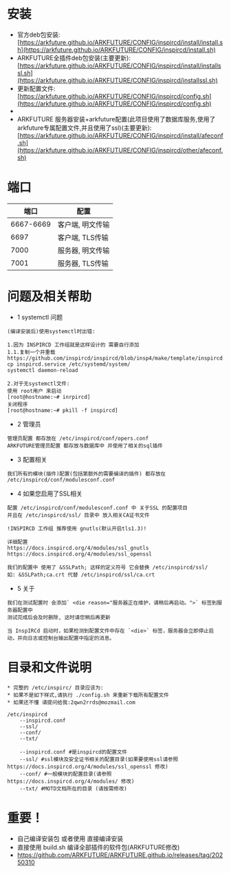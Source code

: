 # 安装
* 官方deb包安装: [https://arkfuture.github.io/ARKFUTURE/CONFIG/inspircd/install/install.sh](https://arkfuture.github.io/ARKFUTURE/CONFIG/inspircd/install.sh)
* ARKFUTURE全插件deb包安装(主要更新): [https://arkfuture.github.io/ARKFUTURE/CONFIG/inspircd/install/installssl.sh](https://arkfuture.github.io/ARKFUTURE/CONFIG/inspircd/installssl.sh)
* 更新配置文件: [https://arkfuture.github.io/ARKFUTURE/CONFIG/inspircd/config.sh](https://arkfuture.github.io/ARKFUTURE/CONFIG/inspircd/config.sh)
*
* ARKFUTURE 服务器安装+arkfuture配置(此项目使用了数据库服务,使用了arkfuture专属配置文件,并且使用了ssl)(主要更新): [https://arkfuture.github.io/ARKFUTURE/CONFIG/inspircd/install/afeconf.sh](https://arkfuture.github.io/ARKFUTURE/CONFIG/inspircd/other/afeconf.sh)

# 端口

| 端口      | 配置             |
| --------- | ---------------- |
| 6667-6669 | 客户端, 明文传输 |
| 6697      | 客户端, TLS传输  |
| 7000      | 服务器, 明文传输 |
| 7001      | 服务器, TLS传输  |

# 问题及相关帮助
* 1 systemctl 问题
```
(编译安装后)使用systemctl时出错: 

1.因为 INSPIRCD 工作组就是这样设计的 需要自行添加
1.1.复制一个并重载 
https://github.com/inspircd/inspircd/blob/insp4/make/template/inspircd.service
cp inspircd.service /etc/systemd/system/
systemctl daemon-reload

2.对于无systemctl文件:
使用 root用户 来启动
[root@hostname:~# inrpircd]
关闭程序
[root@hostname:~# pkill -f inspircd]
``` 
* 2 管理员
```
管理员配置 都存放在 /etc/inspircd/conf/opers.conf
ARKFUTURE管理员配置 都存放与数据库中 并使用了相关的sql插件
```
* 3 配置相关
```
我们所有的模块(插件)配置(包括第额外的需要编译的插件) 都存放在 /etc/inspircd/conf/modulesconf.conf
``` 
* 4 如果您启用了SSL相关
```
配置 /etc/inspircd/conf/modulesconf.conf 中 关于SSL 的配置项目
并且在 /etc/inspircd/ssl/ 目录中 放入相关CA证书文件

!INSPIRCD 工作组 推荐使用 gnutls(默认开启tls1.3)!

详细配置
https://docs.inspircd.org/4/modules/ssl_gnutls
https://docs.inspircd.org/4/modules/ssl_openssl

我们的配置中 使用了 &SSLPath; 这样的定义符号 它会替换 /etc/inspircd/ssl/
如: &SSLPath;ca.crt 代替 /etc/inspircd/ssl/ca.crt
``` 
* 5 关于<die>
```
我们在测试配置时 会添加` <die reason="服务器正在维护，请稍后再启动。">` 标签到服务器配置中 
测试完成后会及时删除, 这时请您稍后再更新

当 InspIRCd 启动时，如果检测到配置文件中存在 `<die>` 标签，服务器会立即停止启动，并向日志或控制台输出配置中指定的消息。
``` 


# 目录和文件说明
```
* 完整的 /etc/inspirc/ 目录应该为: 
* 如果不是如下样式,请执行 ./config.sh 来重新下载所有配置文件
* 如果还不懂 请提问给我:2qwn2rrds@mozmail.com

/etc/inspircd
    --inspircd.conf
    --ssl/
    --conf/
    --txt/
``` 

```
    --inspircd.conf #是inspircd的配置文件
    --ssl/ #ssl模块及安全证书相关的配置目录(如果要使用ssl请参照https://docs.inspircd.org/4/modules/ssl_openssl 修改)
    --conf/ #一般模块的配置目录(请参照 https://docs.inspircd.org/4/modules/ 修改)
    --txt/ #MOTD文档所在的目录 (请按需修改)
``` 

# 重要！
* 自己编译安装包 或者使用 直接编译安装
* 直接使用 build.sh 编译全部插件的软件包(ARKFUTURE修改)
* https://github.com/ARKFUTURE/ARKFUTURE.github.io/releases/tag/20250310
